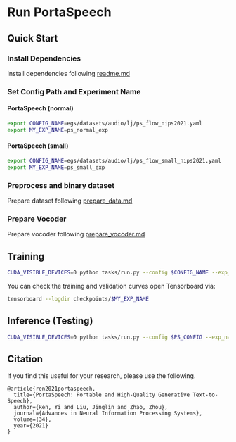 # Run PortaSpeech

## Quick Start

### Install Dependencies

Install dependencies following [readme.md](../readme.md)

### Set Config Path and Experiment Name

#### PortaSpeech (normal)
```bash
export CONFIG_NAME=egs/datasets/audio/lj/ps_flow_nips2021.yaml  
export MY_EXP_NAME=ps_normal_exp
```

#### PortaSpeech (small)
```bash
export CONFIG_NAME=egs/datasets/audio/lj/ps_flow_small_nips2021.yaml
export MY_EXP_NAME=ps_small_exp
```

### Preprocess and binary dataset

Prepare dataset following [prepare_data.md](./prepare_data.md)

### Prepare Vocoder

Prepare vocoder following [prepare_vocoder.md](./prepare_vocoder.md)

## Training

```bash
CUDA_VISIBLE_DEVICES=0 python tasks/run.py --config $CONFIG_NAME --exp_name $MY_EXP_NAME --reset
```

You can check the training and validation curves open Tensorboard via:

```bash
tensorboard --logdir checkpoints/$MY_EXP_NAME
```

## Inference (Testing)

```bash
CUDA_VISIBLE_DEVICES=0 python tasks/run.py --config $PS_CONFIG --exp_name $MY_EXP_NAME --infer
```

## Citation

If you find this useful for your research, please use the following.

```
@article{ren2021portaspeech,
  title={PortaSpeech: Portable and High-Quality Generative Text-to-Speech},
  author={Ren, Yi and Liu, Jinglin and Zhao, Zhou},
  journal={Advances in Neural Information Processing Systems},
  volume={34},
  year={2021}
}
```
